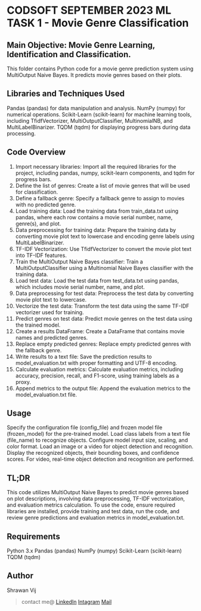 # CODSOFT SEPTEMBER 2023 ML TASK 1 - Movie Genre Classification
## Main Objective: Movie Genre Learning, Identification and Classification.
This folder contains Python code for a movie genre prediction system using MultiOutput Naive Bayes. It predicts movie genres based on their plots.

## Libraries and Techniques Used
Pandas (pandas) for data manipulation and analysis.
NumPy (numpy) for numerical operations.
Scikit-Learn (scikit-learn) for machine learning tools, including TfidfVectorizer, MultiOutputClassifier, MultinomialNB, and MultiLabelBinarizer.
TQDM (tqdm) for displaying progress bars during data processing.
## Code Overview
1. Import necessary libraries: Import all the required libraries for the project, including pandas, numpy, scikit-learn components, and tqdm for progress bars.
2. Define the list of genres: Create a list of movie genres that will be used for classification.
3. Define a fallback genre: Specify a fallback genre to assign to movies with no predicted genre.
4. Load training data: Load the training data from train_data.txt using pandas, where each row contains a movie serial number, name, genre(s), and plot.
5. Data preprocessing for training data: Prepare the training data by converting movie plot text to lowercase and encoding genre labels using MultiLabelBinarizer.
6. TF-IDF Vectorization: Use TfidfVectorizer to convert the movie plot text into TF-IDF features.
7. Train the MultiOutput Naive Bayes classifier: Train a MultiOutputClassifier using a Multinomial Naive Bayes classifier with the training data.
8. Load test data: Load the test data from test_data.txt using pandas, which includes movie serial number, name, and plot.
9. Data preprocessing for test data: Preprocess the test data by converting movie plot text to lowercase.
10. Vectorize the test data: Transform the test data using the same TF-IDF vectorizer used for training.
11. Predict genres on test data: Predict movie genres on the test data using the trained model.
12. Create a results DataFrame: Create a DataFrame that contains movie names and predicted genres.
13. Replace empty predicted genres: Replace empty predicted genres with the fallback genre.
14. Write results to a text file: Save the prediction results to model_evaluation.txt with proper formatting and UTF-8 encoding.
15. Calculate evaluation metrics: Calculate evaluation metrics, including accuracy, precision, recall, and F1-score, using training labels as a proxy.
16. Append metrics to the output file: Append the evaluation metrics to the model_evaluation.txt file.
## Usage
Specify the configuration file (config_file) and frozen model file (frozen_model) for the pre-trained model.
Load class labels from a text file (file_name) to recognize objects.
Configure model input size, scaling, and color format.
Load an image or a video for object detection and recognition.
Display the recognized objects, their bounding boxes, and confidence scores.
For video, real-time object detection and recognition are performed.
## TL;DR
This code utilizes MultiOutput Naive Bayes to predict movie genres based on plot descriptions, involving data preprocessing, TF-IDF vectorization, and evaluation metrics calculation. To use the code, ensure required libraries are installed, provide training and test data, run the code, and review genre predictions and evaluation metrics in model_evaluation.txt.

## Requirements
Python 3.x
Pandas (pandas)
NumPy (numpy)
Scikit-Learn (scikit-learn)
TQDM (tqdm)

## Author
Shrawan Vij
>  contact me@ [LinkedIn](www.linkedin.com/in/shrawanvij) [Intagram](https://www.instagram.com/shrawanvij/) [Mail](sharwanvij211@gmail.com)
